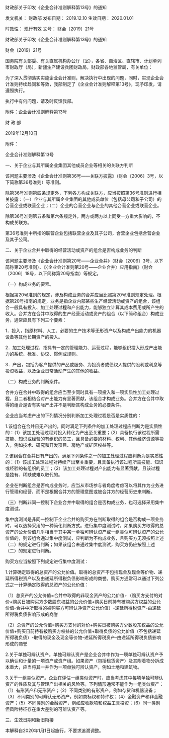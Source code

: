 财政部关于印发《企业会计准则解释第13号》的通知
	
	
发文机关：	财政部
发布日期：	2019.12.10
生效日期：	2020.01.01
	
时效性：	现行有效
文号：	财会〔2019〕21号
	
	

	
	

	
	

财政部关于印发《企业会计准则解释第13号》的通知

财会〔2019〕21号

国务院有关部委、有关直属机构办公厅（室），各省、自治区、直辖市、计划单列市财政厅（局），新疆生产建设兵团财政局，财政部各地监管局，有关单位：

为了深入贯彻落实实施企业会计准则，解决执行中出现的问题，同时，实现企业会计准则持续趋同和等效，我部制定了《企业会计准则解释第13号》，现予印发，请遵照执行。

执行中有何问题，请及时反馈我部。

附件：企业会计准则解释第13号

财 政 部

2019年12月10日

附件：

企业会计准则解释第13号

一、关于企业与其所属企业集团其他成员企业等相关的关联方判断

该问题主要涉及《企业会计准则第36号——关联方披露》（财会〔2006〕3号，以下简称第36号准则）等准则。

除第36号准则第四条规定外，下列各方构成关联方，应当按照第36号准则进行相关披露：（一）企业与其所属企业集团的其他成员单位（包括母公司和子公司）的合营企业或联营企业；（二）企业的合营企业与企业的其他合营企业或联营企业。

除第36号准则第五条和第六条规定外，两方或两方以上同受一方重大影响的，不构成关联方。

第36号准则中所指的联营企业包括联营企业及其子公司，合营企业包括合营企业及其子公司。

二、关于企业合并中取得的经营活动或资产的组合是否构成业务的判断

该问题主要涉及《企业会计准则第20号——企业合并》（财会〔2006〕3号，以下简称第20号准则）、《〈企业会计准则第20号——企业合并〉应用指南》（财会〔2006〕18号，以下简称第20号指南）等规定。

（一）构成业务的要素。

根据第20号准则的规定，涉及构成业务的合并应当比照第20号准则规定处理。根据第20号指南的规定，业务是指企业内部某些生产经营活动或资产的组合，该组合一般具有投入、加工处理过程和产出能力，能够独立计算其成本费用或所产生的收入。合并方在合并中取得的生产经营活动或资产的组合（以下简称组合）构成业务，通常应具有下列三个要素：

1．投入，指原材料、人工、必要的生产技术等无形资产以及构成产出能力的机器设备等其他长期资产的投入。

2．加工处理过程，指具有一定的管理能力、运营过程，能够组织投入形成产出能力的系统、标准、协议、惯例或规则。

3．产出，包括为客户提供的产品或服务、为投资者或债权人提供的股利或利息等投资收益，以及企业日常活动产生的其他的收益。

（二）构成业务的判断条件。

合并方在合并中取得的组合应当至少同时具有一项投入和一项实质性加工处理过程，且二者相结合对产出能力有显著贡献，该组合才构成业务。合并方在合并中取得的组合是否有实际产出并不是判断其构成业务的必要条件。

企业应当考虑产出的下列情况分别判断加工处理过程是否是实质性的：

1.该组合在合并日无产出的，同时满足下列条件的加工处理过程应判断为是实质性的：（1）该加工处理过程对投入转化为产出至关重要；（2）具备执行该过程所需技能、知识或经验的有组织的员工，且具备必要的材料、权利、其他经济资源等投入，例如技术、研究和开发项目、房地产或矿区权益等。

2.该组合在合并日有产出的，满足下列条件之一的加工处理过程应判断为是实质性的：（1）该加工处理过程对持续产出至关重要，且具备执行该过程所需技能、知识或经验的有组织的员工；（2）该加工处理过程对产出能力有显著贡献，且该过程是独有、稀缺或难以取代的。

企业在判断组合是否构成业务时，应当从市场参与者角度考虑可以将其作为业务进行管理和经营，而不是根据合并方的管理意图或被合并方的经营历史来判断。

（三）判断非同一控制下企业合并中取得的组合是否构成业务，也可选择采用集中度测试。

集中度测试是非同一控制下企业合并的购买方在判断取得的组合是否构成一项业务时，可以选择采用的一种简化判断方式。进行集中度测试时，如果购买方取得的总资产的公允价值几乎相当于其中某一单独可辨认资产或一组类似可辨认资产的公允价值的，则该组合通过集中度测试，应判断为不构成业务，且购买方无须按照上述（二）的规定进行判断；如果该组合未通过集中度测试，购买方仍应按照上述（二）的规定进行判断。

购买方应当按照下列规定进行集中度测试：

1.计算确定取得的总资产的公允价值。取得的总资产不包括现金及现金等价物、递延所得税资产以及由递延所得税负债影响形成的商誉。购买方通常可以通过下列公式之一计算确定取得的总资产的公允价值：

（1）总资产的公允价值=合并中取得的非现金资产的公允价值+（购买方支付的对价+购买日被购买方少数股东权益的公允价值+购买日前持有被购买方权益的公允价值-合并中所取得的被购买方可辨认净资产公允价值）-递延所得税资产-由递延所得税负债影响形成的商誉

（2）总资产的公允价值=购买方支付的对价+购买日被购买方少数股东权益的公允价值+购买日前持有被购买方权益的公允价值+取得负债的公允价值（不包括递延所得税负债）-取得的现金及现金等价物-递延所得税资产-由递延所得税负债影响形成的商誉

2.关于单独可辨认资产。单独可辨认资产是企业合并中作为一项单独可辨认资产予以确认和计量的一项资产或资产组。如果资产（包括租赁资产）及其附着物分拆成本重大，应当将其一并作为一项单独可辨认资产，例如土地和建筑物。

3.关于一组类似资产。企业在评估一组类似资产时，应当考虑其中每项单独可辨认资产的性质及其与管理产出相关的风险等。下列情形通常不能作为一组类似资产：（1）有形资产和无形资产；（2）不同类别的有形资产，例如存货和机器设备；（3）不同类别的可辨认无形资产，例如商标权和特许权；（4）金融资产和非金融资产；（5）不同类别的金融资产，例如应收款项和权益工具投资；（6）同一类别但风险特征存在重大差别的可辨认资产等。

三、生效日期和新旧衔接

本解释自2020年1月1日起施行，不要求追溯调整。
